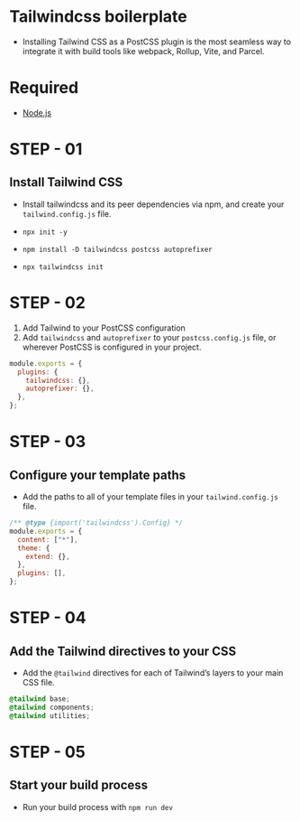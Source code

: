 # Tailwindcss boilerplate
   - Installing Tailwind CSS as a PostCSS plugin is the most seamless way to integrate it with build tools like webpack, Rollup, Vite, and Parcel.

# Required 
  - [Node.js](https://nodejs.org/en/download)

# STEP - 01

## Install Tailwind CSS

- Install tailwindcss and its peer dependencies via npm, and create your `tailwind.config.js` file.

- `npx init -y `
- `npm install -D tailwindcss postcss autoprefixer`
- `npx tailwindcss init`

# STEP - 02

1.  Add Tailwind to your PostCSS configuration <br>
1.  Add `tailwindcss` and `autoprefixer` to your `postcss.config.js` file, or wherever PostCSS is configured in your project.

```js
module.exports = {
  plugins: {
    tailwindcss: {},
    autoprefixer: {},
  },
};
```

# STEP - 03

## Configure your template paths

- Add the paths to all of your template files in your `tailwind.config.js` file.

```js
/** @type {import('tailwindcss').Config} */
module.exports = {
  content: ["*"],
  theme: {
    extend: {},
  },
  plugins: [],
};
```

# STEP - 04

## Add the Tailwind directives to your CSS

- Add the `@tailwind` directives for each of Tailwind’s layers to your main CSS file.

```css
@tailwind base;
@tailwind components;
@tailwind utilities;
```

# STEP - 05

## Start your build process

- Run your build process with `npm run dev`

